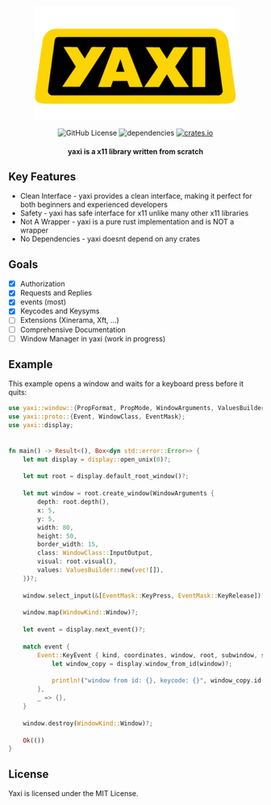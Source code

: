 <div align="center">
<br>
<a href="https://github.com/proxin187/yaxi">
    <img src="assets/logo1.png" width="400">
</a>
<br>

![GitHub License](https://img.shields.io/badge/license-MIT-red?style=for-the-badge&logo=none)
![dependencies](https://deps.rs/repo/github/proxin187/yaxi/status.svg?style=for-the-badge)
[![crates.io](https://img.shields.io/badge/crates.io-yaxi-red?style=for-the-badge&logo=none)](https://crates.io/crates/yaxi)

<h4>yaxi is a x11 library written from scratch</h4>
</div>

## Key Features

* Clean Interface - yaxi provides a clean interface, making it perfect for both beginners and experienced developers
* Safety - yaxi has safe interface for x11 unlike many other x11 libraries
* Not A Wrapper - yaxi is a pure rust implementation and is NOT a wrapper
* No Dependencies - yaxi doesnt depend on any crates

## Goals
- [X] Authorization
- [X] Requests and Replies
- [X] events (most)
- [X] Keycodes and Keysyms
- [ ] Extensions (Xinerama, Xft, ...)
- [ ] Comprehensive Documentation
- [ ] Window Manager in yaxi (work in progress)

## Example

This example opens a window and waits for a keyboard press before it quits:

```rust
use yaxi::window::{PropFormat, PropMode, WindowArguments, ValuesBuilder, WindowKind};
use yaxi::proto::{Event, WindowClass, EventMask};
use yaxi::display;


fn main() -> Result<(), Box<dyn std::error::Error>> {
    let mut display = display::open_unix(0)?;

    let mut root = display.default_root_window()?;

    let mut window = root.create_window(WindowArguments {
        depth: root.depth(),
        x: 5,
        y: 5,
        width: 80,
        height: 50,
        border_width: 15,
        class: WindowClass::InputOutput,
        visual: root.visual(),
        values: ValuesBuilder::new(vec![]),
    })?;

    window.select_input(&[EventMask::KeyPress, EventMask::KeyRelease])?;

    window.map(WindowKind::Window)?;

    let event = display.next_event()?;

    match event {
        Event::KeyEvent { kind, coordinates, window, root, subwindow, state, keycode, send_event } => {
            let window_copy = display.window_from_id(window)?;

            println!("window from id: {}, keycode: {}", window_copy.id(), keycode);
        },
        _ => {},
    }

    window.destroy(WindowKind::Window)?;

    Ok(())
}
```

## License

Yaxi is licensed under the MIT License.


